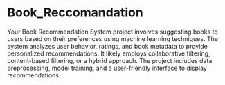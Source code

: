 # Book_Reccomandation
Your Book Recommendation System project involves suggesting books to users based on their preferences using machine learning techniques. The system analyzes user behavior, ratings, and book metadata to provide personalized recommendations. It likely employs collaborative filtering, content-based filtering, or a hybrid approach. The project includes data preprocessing, model training, and a user-friendly interface to display recommendations.

